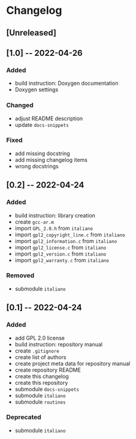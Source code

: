 <!------------------------------------------------------------------------------
--
-- Copyright (C) 2022 Kevin Matthes
--
-- This program is free software; you can redistribute it and/or modify
-- it under the terms of the GNU General Public License as published by
-- the Free Software Foundation; either version 2 of the License, or
-- (at your option) any later version.
--
-- This program is distributed in the hope that it will be useful,
-- but WITHOUT ANY WARRANTY; without even the implied warranty of
-- MERCHANTABILITY or FITNESS FOR A PARTICULAR PURPOSE.  See the
-- GNU General Public License for more details.
--
-- You should have received a copy of the GNU General Public License along
-- with this program; if not, write to the Free Software Foundation, Inc.,
-- 51 Franklin Street, Fifth Floor, Boston, MA 02110-1301 USA.
--
----
--
--  FILE
--      CHANGELOG.md
--
--  BRIEF
--      The development history of this project.
--
--  AUTHOR
--      Kevin Matthes
--
--  COPYRIGHT
--      (C) 2022 Kevin Matthes.
--      This file is licensed GPL 2 as of June 1991.
--
--  DATE
--      2022
--
--  NOTE
--      See `LICENSE' for full license.
--      See `README.md' for project details.
--
------------------------------------------------------------------------------->

# Changelog

## [Unreleased]

## [1.0] -- 2022-04-26

### Added

* build instruction:  Doxygen documentation
* Doxygen settings

### Changed

* adjust README description
* update `docs-snippets`

### Fixed

* add missing docstring
* add missing changelog items
* wrong docstrings

## [0.2] -- 2022-04-24

### Added

* build instruction:  library creation
* create `gcc-ar.m`
* import `GPL_2.0.h` from `italiano`
* import `gpl2_copyright_line.c` from `italiano`
* import `gpl2_information.c` from `italiano`
* import `gpl2_license.c` from `italiano`
* import `gpl2_version.c` from `italiano`
* import `gpl2_warranty.c` from `italiano`

### Removed

* submodule `italiano`

## [0.1] -- 2022-04-24

### Added

* add GPL 2.0 license
* build instruction:  repository manual
* create `.gitignore`
* create list of authors
* create project meta data for repository manual
* create repository README
* create this changelog
* create this repository
* submodule `docs-snippets`
* submodule `italiano`
* submodule `routines`

### Deprecated

* submodule `italiano`

<!----------------------------------------------------------------------------->
